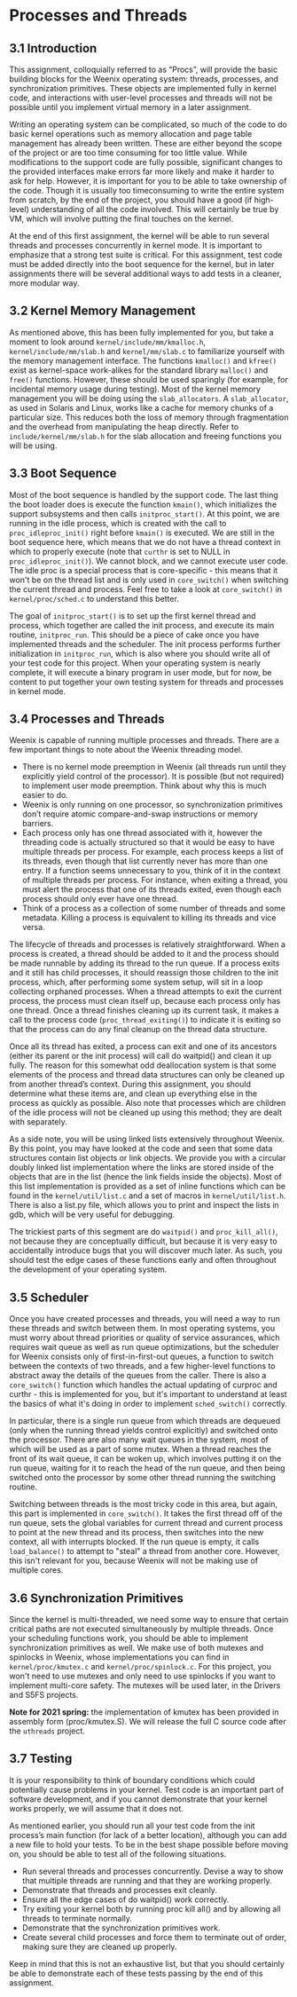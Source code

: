 # Processes and Threads
## 3.1 Introduction
This assignment, colloquially referred to as “Procs”, will provide the basic
building blocks for the Weenix operating system: threads, processes, and synchronization primitives. These objects are implemented fully in kernel code, and interactions with user-level processes and threads will not be possible until you implement virtual memory in a later assignment.

Writing an operating system can be complicated, so much of the code to do
basic kernel operations such as memory allocation and page table management
has already been written. These are either beyond the scope of the project or
are too time consuming for too little value. While modifications to the support
code are fully possible, significant changes to the provided interfaces make errors
far more likely and make it harder to ask for help. However, it is important for
you to be able to take ownership of the code. Though it is usually too timeconsuming to write the entire system from scratch, by the end of the project,
you should have a good (if high-level) understanding of all the code involved.
This will certainly be true by VM, which will involve putting the final touches
on the kernel.

At the end of this first assignment, the kernel will be able to run several
threads and processes concurrently in kernel mode. It is important to emphasize
that a strong test suite is critical. For this assignment, test code must be added
directly into the boot sequence for the kernel, but in later assignments there
will be several additional ways to add tests in a cleaner, more modular way.

## 3.2 Kernel Memory Management
As mentioned above, this has been fully implemented for you, but take a moment
to look around `kernel/include/mm/kmalloc.h`, `kernel/include/mm/slab.h`
and `kernel/mm/slab.c` to familiarize yourself with the memory management
interface. The functions `kmalloc()` and `kfree()` exist as kernel-space work-alikes
for the standard library `malloc()` and `free()` functions. However, these
should be used sparingly (for example, for incidental memory usage during testing). Most of the kernel memory management you will be doing using the
`slab_allocators`. A `slab_allocator`, as used in Solaris and Linux, works like
a cache for memory chunks of a particular size. This reduces both the loss of
memory through fragmentation and the overhead from manipulating the heap
directly. Refer to `include/kernel/mm/slab.h` for the slab allocation and freeing functions you will be using.

## 3.3 Boot Sequence
Most of the boot sequence is handled by the support code. The last thing the
boot loader does is execute the function `kmain()`, which initializes the support
subsystems and then calls `initproc_start()`.
At this point, we are running in the idle process, which is created with the call to `proc_idleproc_init()` right before `kmain()` is executed. We are still in the boot sequence here, which means that we do not
have a thread context in which to properly execute (note that `curthr` is set to NULL in `proc_idleproc_init()`). We cannot block, and we cannot execute user code. The idle proc is a special process that is core-specific - this means that it won't be on the thread list and is only used in `core_switch()` when switching the current thread and process. Feel free to take a look at `core_switch()` in `kernel/proc/sched.c` to understand this better. 

The goal of `initproc_start()` is to set up the first kernel
thread and process, which together are called the init process, and execute its
main routine, `initproc_run`. This should be a piece of cake once you have implemented threads
and the scheduler.
The init process performs further initialization in `initproc_run`, which is also where you should write all of your test code for this project. When your
operating system is nearly complete, it will execute a binary program in user
mode, but for now, be content to put together your own testing system for
threads and processes in kernel mode.

## 3.4 Processes and Threads

Weenix is capable of running multiple processes and threads. There are a few
important things to note about the Weenix threading model.
* There is no kernel mode preemption in Weenix (all threads run until they
explicitly yield control of the processor). It is possible (but not required)
to implement user mode preemption. Think about why this is much easier
to do.
* Weenix is only running on one processor, so synchronization primitives
don’t require atomic compare-and-swap instructions or memory barriers.
* Each process only has one thread associated with it, however the threading code is actually structured so that it would be easy to have multiple
threads per process. For example, each process keeps a list of its threads,
even though that list currently never has more than one entry. If a function
seems unnecessary to you, think of it in the context of multiple threads per
process. For instance, when exiting a thread, you must alert the process that one of its threads exited, even though each process should only ever
have one thread.
* Think of a process as a collection of some number of threads and some
metadata. Killing a process is equivalent to killing its threads and vice versa.

The lifecycle of threads and processes is relatively straightforward. When
a process is created, a thread should be added to it and the process should be
made runnable by adding its thread to the run queue. If a process exits and
it still has child processes, it should reassign those children to the init process,
which, after performing some system setup, will sit in a loop collecting orphaned
processes. When a thread attempts to exit the current process, the process must
clean itself up, because each process only has one thread. Once a thread finishes cleaning up its current task, it makes a call to the process code (`proc_thread_exiting()`) to indicate it is exiting so that the process can do any final cleanup on the thread data structure.

Once all its thread has exited, a process can exit and one of its ancestors
(either its parent or the init process) will call do waitpid() and clean it up fully.
The reason for this somewhat odd deallocation system is that some elements
of the process and thread data structures can only be cleaned up from another
thread’s context. During this assignment, you should determine what these
items are, and clean up everything else in the process as quickly as possible. Also
note that processes which are children of the idle process will not be cleaned up
using this method; they are dealt with separately.

As a side note, you will be using linked lists extensively throughout Weenix.
By this point, you may have looked at the code and seen that some data structures contain list objects or link objects. We provide you with a circular doubly linked list implementation where the links are stored inside of the objects that
are in the list (hence the link fields inside the objects). Most of this list implementation is provided as a set of inline functions which can be found in the `kernel/util/list.c` and a set of macros in `kernel/util/list.h`. There is also a list.py file, which allows you to print and inspect the lists in gdb, which will be very useful for debugging.

The trickiest parts of this segment are do `waitpid()` and `proc_kill_all()`,
not because they are conceptually difficult, but because it is very easy to accidentally introduce bugs that you will discover much later. As such, you should
test the edge cases of these functions early and often throughout the development of your operating system.

## 3.5 Scheduler
Once you have created processes and threads, you will need a way to run these
threads and switch between them. In most operating systems, you must worry
about thread priorities or quality of service assurances, which requires wait
queue as well as run queue optimizations, but the scheduler for Weenix consists only of first-in-first-out queues, a function to switch between the contexts of
two threads, and a few higher-level functions to abstract away the details of the
queues from the caller. There is also a `core_switch()` function which handles the actual
updating of curproc and curthr - this is implemented for you, but it's important to
understand at least the basics of what it's doing in order to implement `sched_switch()`
correctly.

In particular, there is a single run queue from which threads are dequeued
(only when the running thread yields control explicitly) and switched onto the
processor. There are also many wait queues in the system, most of which will
be used as a part of some mutex. When a thread reaches the front of its wait
queue, it can be woken up, which involves putting it on the run queue, waiting
for it to reach the head of the run queue, and then being switched onto the
processor by some other thread running the switching routine.

Switching between threads is the most tricky code in this area, but again, this part
is implemented in `core_switch()`. It takes the first thread off of the run queue, 
sets the global variables for current thread and current process to
point at the new thread and its process, then switches into the new context, all
with interrupts blocked. If the run queue is empty, it calls `load_balance()` to 
attempt to "steal" a thread from another core. However, this isn't relevant for 
you, because Weenix will not be making use of multiple cores. 

## 3.6 Synchronization Primitives

Since the kernel is multi-threaded, we need some way to ensure that certain
critical paths are not executed simultaneously by multiple threads. Once your
scheduling functions work, you should be able to implement synchronization
primitives as well. We make use of both mutexes and spinlocks in Weenix, 
whose implementations you can find in `kernel/proc/kmutex.c` and 
`kernel/proc/spinlock.c`. For this project, you won't need to use mutexes
and only need to use spinlocks if you want to implement multi-core safety.
The mutexes will be used later, in the Drivers and S5FS projects.


**Note for 2021 spring:** the implementation of kmutex has been provided in assembly form (proc/kmutex.S). We will release the full C source code after the `uthreads` project.

## 3.7 Testing
It is your responsibility to think of boundary conditions which could potentially
cause problems in your kernel. Test code is an important part of software
development, and if you cannot demonstrate that your kernel works properly,
we will assume that it does not.

As mentioned earlier, you should run all your test code from the init process’s
main function (for lack of a better location), although you can add a new file to
hold your tests. To be in the best shape possible before moving on, you should
be able to test all of the following situations.

* Run several threads and processes concurrently. Devise a way to show
that multiple threads are running and that they are working properly.
* Demonstrate that threads and processes exit cleanly.
* Ensure all the edge cases of do waitpid() work correctly.
* Try exiting your kernel both by running proc kill all() and by allowing
all threads to terminate normally.
* Demonstrate that the synchronization primitives work.
* Create several child processes and force them to terminate out of order,
making sure they are cleaned up properly.

Keep in mind that this is not an exhaustive list, but that you should certainly
be able to demonstrate each of these tests passing by the end of this assignment.